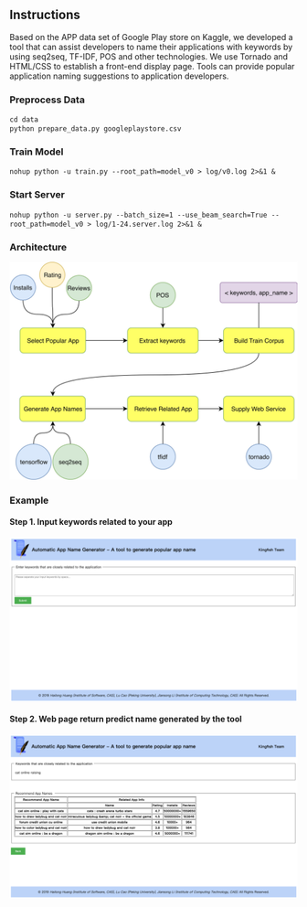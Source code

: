 ## Instructions

Based on the APP data set of Google Play store on Kaggle, we developed a tool that can assist developers to name their applications with keywords by using seq2seq, TF-IDF, POS and other technologies. We use Tornado and HTML/CSS to establish a front-end display page. Tools can provide popular application naming suggestions to application developers.

### Preprocess Data
```
cd data
python prepare_data.py googleplaystore.csv
```

### Train Model
```
nohup python -u train.py --root_path=model_v0 > log/v0.log 2>&1 &
```

### Start Server
```
nohup python -u server.py --batch_size=1 --use_beam_search=True --root_path=model_v0 > log/1-24.server.log 2>&1 &
```

### Architecture 
![picture](pictures/architecture.jpg)

### Example

#### Step 1. Input keywords related to your app
![picture](pictures/input_keywords.png)

#### Step 2. Web page return predict name generated by the tool
![picture](pictures/output_results.png)




